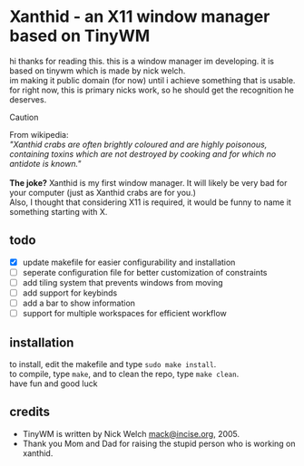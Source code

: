 Xanthid - an X11 window manager based on TinyWM
===============================================

hi thanks for reading this. this is a window manager im developing. it is based on tinywm which is made by nick welch.<br/>
im making it public domain (for now) until i achieve something that is usable.<br/>
for right now, this is primary nicks work, so he should get the recognition he deserves.<br/>

> [!CAUTION]
> From wikipedia:<br/>
> *"Xanthid crabs are often brightly coloured and are highly poisonous, containing toxins which are not destroyed by cooking and for which no antidote is known."*<br/><br/>
> **The joke?** Xanthid is my first window manager. It will likely be very bad for your computer (just as Xanthid crabs are for you.) <br/>
> Also, I thought that considering X11 is required, it would be funny to name it something starting with X.

todo
----
- [x] update makefile for easier configurability and installation
- [ ] seperate configuration file for better customization of constraints
- [ ] add tiling system that prevents windows from moving
- [ ] add support for keybinds
- [ ] add a bar to show information
- [ ] support for multiple workspaces for efficient workflow

installation
------------
to install, edit the makefile and type `sudo make install`.<br/>
to compile, type `make`, and to clean the repo, type `make clean`.<br/>
have fun and good luck

credits
-------
* TinyWM is written by Nick Welch <mack@incise.org>, 2005.
* Thank you Mom and Dad for raising the stupid person who is working on xanthid.
